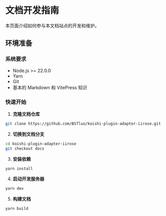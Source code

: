 # 文档开发指南

本页面介绍如何参与本文档站点的开发和维护。

## 环境准备

### 系统要求

- Node.js >= 22.0.0
- Yarn
- Git
- 基本的 Markdown 和 VitePress 知识

### 快速开始

1. **克隆文档仓库**

```bash
git clone https://github.com/BSTluo/koishi-plugin-adapter-iirose.git
```

2. **切换到文档分支**

```bash
cd koishi-plugin-adapter-iirose
git checkout docs
```

3. **安装依赖**

```bash
yarn install
```

4. **启动开发服务器**

```bash
yarn dev
```

5. **构建文档**

```bash
yarn build
```

